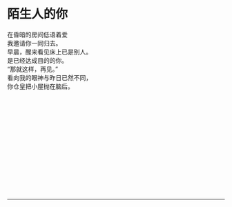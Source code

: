 # 陌生人的你

在昏暗的房间低语着爱\
我邀请你一同归去。\
早晨，醒来看见床上已是别人。\
是已经达成目的的你。\
“那就这样，再见。”\
看向我的眼神与昨日已然不同，\
你仓皇把小屋抛在脑后。
<br>
<br>
<br>
<br>
<br>
<br>
<br>
<br>
<br>
<br>
<br>
<br>
<br>
<br>
<br>

---
